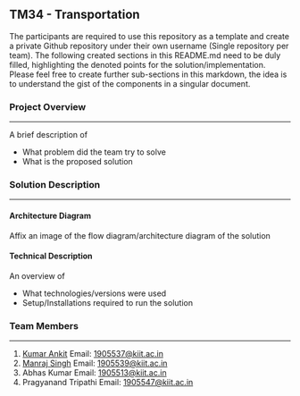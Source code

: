 ## TM34 - Transportation

The participants are required to use this repository as a template and create a private Github repository under their own username (Single repository per team). The following created sections in this README.md need to be duly filled, highlighting the denoted points for the solution/implementation. Please feel free to create further sub-sections in this markdown, the idea is to understand the gist of the components in a singular document.

### Project Overview
----------------------------------

A brief description of 
* What problem did the team try to solve
* What is the proposed solution

### Solution Description
----------------------------------

#### Architecture Diagram

Affix an image of the flow diagram/architecture diagram of the solution

#### Technical Description

An overview of 
* What technologies/versions were used
* Setup/Installations required to run the solution


### Team Members
----------------------------------

1. [Kumar Ankit](https://github.com/Masters-Akt)
	Email: 1905537@kiit.ac.in
2. [Manraj Singh](https://github.com/manraj1729)
	Email: 1905539@kiit.ac.in
3. Abhas Kumar
	Email: 1905513@kiit.ac.in
4. Pragyanand Tripathi
	Email: 1905547@kiit.ac.in
